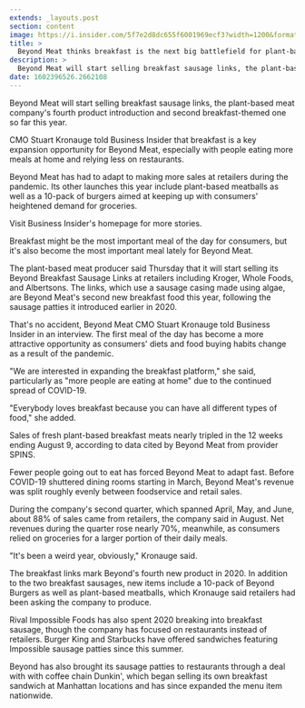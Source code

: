 ```yaml
--- 
extends: _layouts.post 
section: content 
image: https://i.insider.com/5f7e2d8dc655f6001969ecf3?width=1200&format=jpeg 
title: > 
  Beyond Meat thinks breakfast is the next big battlefield for plant-based meat makers. Its CMO breaks down how that fits into the company's expansion strategy. 
description: > 
  Beyond Meat will start selling breakfast sausage links, the plant-based meat company's fourth product introduction and second breakfast-themed one so far this year.The plant-based meat producer said Thursday that it will start selling its Beyond Breakfast Sausage Links at retailers including Kroger, Whole Foods, and Albertsons.Sales of fresh plant-based breakfast meats nearly tripled in the 12 weeks ending August 9, according to data cited by Beyond Meat from provider SPINS.The breakfast links mark Beyond's fourth new product in 2020.Rival Impossible Foods has also spent 2020 breaking into breakfast sausage, though the company has focused on restaurants instead of retailers. 
date: 1602396526.2662108 
--- 
```

Beyond Meat will start selling breakfast sausage links, the plant-based meat company's fourth product introduction and second breakfast-themed one so far this year.

CMO Stuart Kronauge told Business Insider that breakfast is a key expansion opportunity for Beyond Meat, especially with people eating more meals at home and relying less on restaurants.

Beyond Meat has had to adapt to making more sales at retailers during the pandemic. Its other launches this year include plant-based meatballs as well as a 10-pack of burgers aimed at keeping up with consumers' heightened demand for groceries.

Visit Business Insider's homepage for more stories.

Breakfast might be the most important meal of the day for consumers, but it's also become the most important meal lately for Beyond Meat.

The plant-based meat producer said Thursday that it will start selling its Beyond Breakfast Sausage Links at retailers including Kroger, Whole Foods, and Albertsons. The links, which use a sausage casing made using algae, are Beyond Meat's second new breakfast food this year, following the sausage patties it introduced earlier in 2020.

That's no accident, Beyond Meat CMO Stuart Kronauge told Business Insider in an interview. The first meal of the day has become a more attractive opportunity as consumers' diets and food buying habits change as a result of the pandemic.

"We are interested in expanding the breakfast platform," she said, particularly as "more people are eating at home" due to the continued spread of COVID-19.

"Everybody loves breakfast because you can have all different types of food," she added.

Sales of fresh plant-based breakfast meats nearly tripled in the 12 weeks ending August 9, according to data cited by Beyond Meat from provider SPINS.

Fewer people going out to eat has forced Beyond Meat to adapt fast. Before COVID-19 shuttered dining rooms starting in March, Beyond Meat's revenue was split roughly evenly between foodservice and retail sales.

During the company's second quarter, which spanned April, May, and June, about 88% of sales came from retailers, the company said in August. Net revenues during the quarter rose nearly 70%, meanwhile, as consumers relied on groceries for a larger portion of their daily meals.

"It's been a weird year, obviously," Kronauge said.

The breakfast links mark Beyond's fourth new product in 2020. In addition to the two breakfast sausages, new items include a 10-pack of Beyond Burgers as well as plant-based meatballs, which Kronauge said retailers had been asking the company to produce.

Rival Impossible Foods has also spent 2020 breaking into breakfast sausage, though the company has focused on restaurants instead of retailers. Burger King and Starbucks have offered sandwiches featuring Impossible sausage patties since this summer.

Beyond has also brought its sausage patties to restaurants through a deal with with coffee chain Dunkin', which began selling its own breakfast sandwich at Manhattan locations and has since expanded the menu item nationwide.